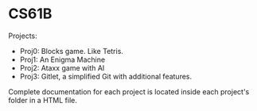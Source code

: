 # CS61B

Projects:

- Proj0: Blocks game. Like Tetris.
- Proj1: An Enigma Machine
- Proj2: Ataxx game with AI
- Proj3: Gitlet, a simplified Git with additional features.

Complete documentation for each project is located inside each project's folder in a HTML file. 
